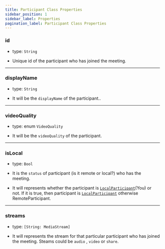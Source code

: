 ```yaml
---
title: Participant Class Properties
sidebar_position: 1
sidebar_label: Properties
pagination_label: Participant Class Properties
---
```


<div class="sdk-api-ref-only-h4">

### id

- type: `String`

- Unique id of the participant who has joined the meeting.

---

### displayName

- type: `String`

- It will be the `displayName` of the participant..

---

### videoQuality

- type: enum `VideoQuality`

- It will be the `videoQuality` of the participant.

---

### isLocal

- type: `Bool`

- It is the `status` of participant (is it remote or local?) who has the meeting.
- It will represents whether the participant is [`LocalParticipant`](../meeting-class/properties#localparticipant)(You) or not. If it is true, then participant is [`LocalParticipant`](../meeting-class/properties#localparticipant) otherwise RemoteParticipant.

---

### streams

- type: `[String: MediaStream]`

- It will represents the stream for that particular participant who has joined the meeting. Steams could be `audio` , `video` or `share`.

</div>
